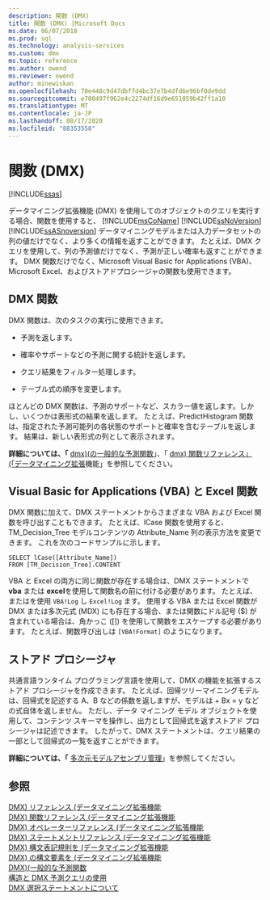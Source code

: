 ```yaml
---
description: 関数 (DMX)
title: 関数 (DMX) |Microsoft Docs
ms.date: 06/07/2018
ms.prod: sql
ms.technology: analysis-services
ms.custom: dmx
ms.topic: reference
ms.author: owend
ms.reviewer: owend
author: minewiskan
ms.openlocfilehash: 70e448c9d47dbffd4bc37e7b4dfd6e96bf0de9dd
ms.sourcegitcommit: e700497f962e4c2274df16d9e651059b42ff1a10
ms.translationtype: MT
ms.contentlocale: ja-JP
ms.lasthandoff: 08/17/2020
ms.locfileid: "88353558"
---
```

# <a name="functions-dmx"></a>関数 (DMX)
[!INCLUDE[ssas](../includes/applies-to-version/ssas.md)]

  データマイニング拡張機能 (DMX) を使用してのオブジェクトのクエリを実行する場合、関数を使用すると、 [!INCLUDE[msCoName](../includes/msconame-md.md)] [!INCLUDE[ssNoVersion](../includes/ssnoversion-md.md)] [!INCLUDE[ssASnoversion](../includes/ssasnoversion-md.md)] データマイニングモデルまたは入力データセットの列の値だけでなく、より多くの情報を返すことができます。 たとえば、DMX クエリを使用して、列の予測値だけでなく、予測が正しい確率も返すことができます。 DMX 関数だけでなく、Microsoft Visual Basic for Applications (VBA)、Microsoft Excel、およびストアドプロシージャの関数も使用できます。  
  
## <a name="dmx-functions"></a>DMX 関数  
 DMX 関数は、次のタスクの実行に使用できます。  
  
-   予測を返します。  
  
-   確率やサポートなどの予測に関する統計を返します。  
  
-   クエリ結果をフィルター処理します。  
  
-   テーブル式の順序を変更します。  
  
 ほとんどの DMX 関数は、予測のサポートなど、スカラー値を返します。しかし、いくつかは表形式の結果を返します。 たとえば、PredictHistogram 関数は、指定された予測可能列の各状態のサポートと確率を含むテーブルを返します。 結果は、新しい表形式の列として表示されます。  
  
 **詳細については、「** [dmx&#41;&#40;の一般的な予測関数](../dmx/general-prediction-functions-dmx.md)」、「 [dmx&#41; 関数リファレンス」 &#40;「データマイニング拡張](../dmx/data-mining-extensions-dmx-function-reference.md)機能」を参照してください。  
  
## <a name="visual-basic-for-applications-vba-and-excel-functions"></a>Visual Basic for Applications (VBA) と Excel 関数  
 DMX 関数に加えて、DMX ステートメントからさまざまな VBA および Excel 関数を呼び出すこともできます。 たとえば、lCase 関数を使用すると、TM_Decision_Tree モデルコンテンツの Attribute_Name 列の表示方法を変更できます。 これを次のコードサンプルに示します。  
  
```  
SELECT lCase([Attribute_Name])   
FROM [TM_Decision_Tree].CONTENT  
```  
  
 VBA と Excel の両方に同じ関数が存在する場合は、DMX ステートメントで **vba** または **excel**を使用して関数名の前に付ける必要があります。 たとえば、またはを使用 `VBA!Log` し `Excel!Log` ます。 使用する VBA または Excel 関数が DMX または多次元式 (MDX) にも存在する場合、または関数にドル記号 ($) が含まれている場合は、角かっこ ([]) を使用して関数をエスケープする必要があります。 たとえば、関数呼び出しは `[VBA!Format]` のようになります。  
  
## <a name="stored-procedures"></a>ストアド プロシージャ  
 共通言語ランタイム プログラミング言語を使用して、DMX の機能を拡張するストアド プロシージャを作成できます。 たとえば、回帰ツリーマイニングモデルは、回帰式を記述する A、B などの係数を返しますが、モデルは + Bx = y などの式自体を返しません。 ただし、データ マイニング モデル オブジェクトを使用して、コンテンツ スキーマを操作し、出力として回帰式を返すストアド プロシージャは記述できます。 したがって、DMX ステートメントは、クエリ結果の一部として回帰式の一覧を返すことができます。  
  
 **詳細については、「** [多次元モデルアセンブリ管理](https://docs.microsoft.com/analysis-services/multidimensional-models/multidimensional-model-assemblies-management)」を参照してください。  
  
## <a name="see-also"></a>参照  
 [DMX&#41; リファレンス &#40;データマイニング拡張機能](../dmx/data-mining-extensions-dmx-reference.md)   
 [DMX&#41; 関数リファレンス &#40;データマイニング拡張機能](../dmx/data-mining-extensions-dmx-function-reference.md)   
 [DMX&#41; オペレーターリファレンス &#40;データマイニング拡張機能](../dmx/data-mining-extensions-dmx-operator-reference.md)   
 [DMX&#41; ステートメントリファレンス &#40;データマイニング拡張機能](../dmx/data-mining-extensions-dmx-statements.md)   
 [DMX&#41; 構文表記規則を &#40;データマイニング拡張機能](../dmx/data-mining-extensions-dmx-syntax-conventions.md)   
 [DMX&#41; の構文要素を &#40;データマイニング拡張機能](../dmx/data-mining-extensions-dmx-syntax-elements.md)   
 [DMX&#41;&#40;一般的な予測関数 ](../dmx/general-prediction-functions-dmx.md)   
 [構造と DMX 予測クエリの使用](../dmx/structure-and-usage-of-dmx-prediction-queries.md)   
 [DMX 選択ステートメントについて](../dmx/understanding-the-dmx-select-statement.md)  
  
  
